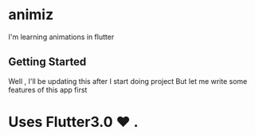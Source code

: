 # animiz

I'm learning animations in flutter

## Getting Started

Well , I'll be updating this after I start doing project
But let me write some features of this app first

# Uses Flutter3.0 ❤️ .
